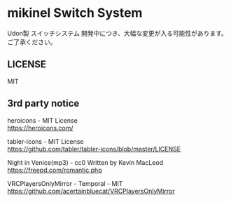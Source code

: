 # mikinel Switch System

Udon製 スイッチシステム
開発中につき、大幅な変更が入る可能性があります。ご了承ください。

## LICENSE
MIT

## 3rd party notice
heroicons - MIT License  
https://heroicons.com/

tabler-icons - MIT License  
https://github.com/tabler/tabler-icons/blob/master/LICENSE

Night in Venice(mp3) - cc0 Written by Kevin MacLeod  
https://freepd.com/romantic.php

VRCPlayersOnlyMirror - Temporal - MIT  
https://github.com/acertainbluecat/VRCPlayersOnlyMirror
